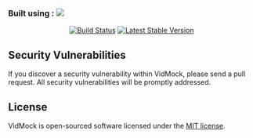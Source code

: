 <h3>Built using : <img src="https://laravel.com/assets/img/components/logo-laravel.svg"></h3>

<p align="center">
<a href="https://travis-ci.org/laravel/framework"><img src="https://travis-ci.org/laravel/framework.svg" alt="Build Status"></a>
<a href="https://packagist.org/packages/laravel/framework"><img src="https://poser.pugx.org/laravel/framework/v/stable.svg" alt="Latest Stable Version"></a>
</p>

## Security Vulnerabilities

If you discover a security vulnerability within VidMock, please send a pull request. All security vulnerabilities will be promptly addressed.

## License

VidMock is open-sourced software licensed under the [MIT license](https://opensource.org/licenses/MIT).
